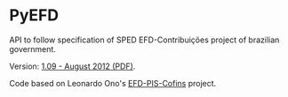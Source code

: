 PyEFD
=====

API to follow specification of SPED EFD-Contribuições project of brazilian government.

Version: [1.09 - August 2012 (PDF)](http://www1.receita.fazenda.gov.br/sistemas/efd-contribuicoes/download/Guia_Pratico_EFD_Contribuicoes_Versao_109.pdf).

Code based on Leonardo Ono's [EFD-PIS-Cofins](https://github.com/leonardo-ono/EFD-PIS-Cofins/) project.